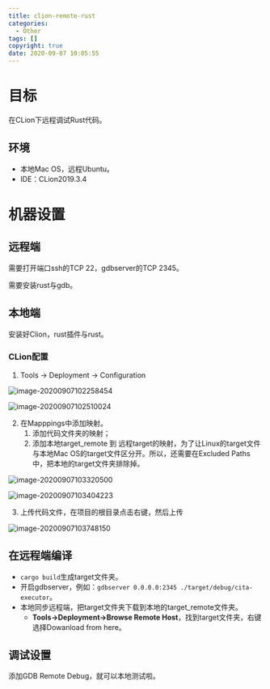 ```yaml
---
title: clion-remote-rust
categories:
  - Other
tags: []
copyright: true
date: 2020-09-07 10:05:55
---
```


# 目标

在CLion下远程调试Rust代码。

<!--more-->

## 环境

* 本地Mac OS，远程Ubuntu。
* IDE：CLion2019.3.4

# 机器设置

## 远程端

需要打开端口ssh的TCP 22，gdbserver的TCP 2345。

需要安装rust与gdb。

## 本地端

安装好Clion，rust插件与rust。

### CLion配置

1. Tools -> Deployment -> Configuration

![image-20200907102258454](https://cdn.jsdelivr.net/gh/JNhua/blog_images@master/img/20201029105330.png)

![image-20200907102510024](https://cdn.jsdelivr.net/gh/JNhua/blog_images@master/img/20201029105403.png)

2. 在Mapppings中添加映射。
   1. 添加代码文件夹的映射；
   2. 添加本地target_remote 到 远程target的映射，为了让Linux的target文件与本地Mac OS的target文件区分开。所以，还需要在Excluded Paths中，把本地的target文件夹排除掉。

![image-20200907103320500](https://cdn.jsdelivr.net/gh/JNhua/blog_images@master/img/20201029105417.png)

![image-20200907103404223](https://cdn.jsdelivr.net/gh/JNhua/blog_images@master/img/20201029105426.png)

3. 上传代码文件，在项目的根目录点击右键，然后上传

![image-20200907103748150](https://cdn.jsdelivr.net/gh/JNhua/blog_images@master/img/20201029105437.png)

## 在远程端编译

* `cargo build`生成target文件夹。
* 开启gdbserver，例如：`gdbserver 0.0.0.0:2345 ./target/debug/cita-executor`。
* 本地同步远程端，把target文件夹下载到本地的target_remote文件夹。
  * **Tools→Deployment→Browse Remote Host**，找到target文件夹，右键选择Dowanload from here。

## 调试设置

添加GDB Remote Debug，就可以本地测试啦。


